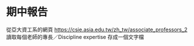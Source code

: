 # **期中報告**
從亞大資工系的網頁 https://csie.asia.edu.tw/zh_tw/associate_professors_2
讀取每個老師的專長／Discipline expertise
存成一個文字檔
